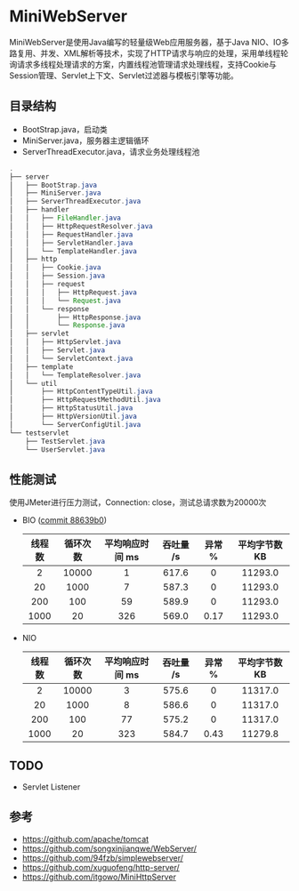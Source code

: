 # MiniWebServer

MiniWebServer是使用Java编写的轻量级Web应用服务器，基于Java NIO、IO多路复用、并发、XML解析等技术，实现了HTTP请求与响应的处理，采用单线程轮询请求多线程处理请求的方案，内置线程池管理请求处理线程，支持Cookie与Session管理、Servlet上下文、Servlet过滤器与模板引擎等功能。

## 目录结构

- BootStrap.java，启动类
- MiniServer.java，服务器主逻辑循环
- ServerThreadExecutor.java，请求业务处理线程池

```java
.
├── server
│   ├── BootStrap.java
│   ├── MiniServer.java
│   ├── ServerThreadExecutor.java
│   ├── handler
│   │   ├── FileHandler.java
│   │   ├── HttpRequestResolver.java
│   │   ├── RequestHandler.java
│   │   ├── ServletHandler.java
│   │   └── TemplateHandler.java
│   ├── http
│   │   ├── Cookie.java
│   │   ├── Session.java
│   │   ├── request
│   │   │   ├── HttpRequest.java
│   │   │   └── Request.java
│   │   └── response
│   │       ├── HttpResponse.java
│   │       └── Response.java
│   ├── servlet
│   │   ├── HttpServlet.java
│   │   ├── Servlet.java
│   │   └── ServletContext.java
│   ├── template
│   │   └── TemplateResolver.java
│   └── util
│       ├── HttpContentTypeUtil.java
│       ├── HttpRequestMethodUtil.java
│       ├── HttpStatusUtil.java
│       ├── HttpVersionUtil.java
│       └── ServerConfigUtil.java
└── testservlet
    ├── TestServlet.java
    └── UserServlet.java
```

## 性能测试

使用JMeter进行压力测试，Connection: close，测试总请求数为20000次

- BIO ([commit 88639b0](https://github.com/gxywy/java-webserver/tree/88639b02be9e982b525c71cd0bf732a63890ddb6))

  | 线程数 | 循环次数 | 平均响应时间 ms | 吞吐量 /s | 异常 % | 平均字节数 KB |
  | :----: | :------: | :-------------: | :-------: | :----: | :-----------: |
  |   2    |  10000   |        1        |   617.6   |   0    |    11293.0    |
  |   20   |   1000   |        7        |   587.3   |   0    |    11293.0    |
  |  200   |   100    |       59        |   589.9   |   0    |    11293.0    |
  |  1000  |    20    |       326       |   569.0   |  0.17  |    11293.0    |

- NIO

  | 线程数 | 循环次数 | 平均响应时间 ms | 吞吐量 /s | 异常 % | 平均字节数 KB |
  | :----: | :------: | :-------------: | :-------: | :----: | :-----------: |
  |   2    |  10000   |        3        |   575.6   |   0    |    11317.0    |
  |   20   |   1000   |        8        |   586.6   |   0    |    11317.0    |
  |  200   |   100    |       77        |   575.2   |   0    |    11317.0    |
  |  1000  |    20    |       323       |   584.7   |  0.43  |    11279.8    |
  
## TODO

- Servlet Listener

## 参考

- https://github.com/apache/tomcat
- https://github.com/songxinjianqwe/WebServer/
- https://github.com/94fzb/simplewebserver/
- https://github.com/xuguofeng/http-server/
- https://github.com/itgowo/MiniHttpServer

